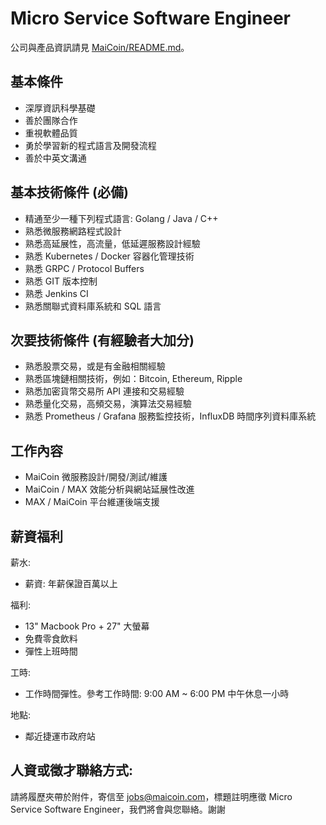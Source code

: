 # Micro Service Software Engineer

公司與產品資訊請見 [MaiCoin/README.md](README.md)。

## 基本條件
* 深厚資訊科學基礎
* 善於團隊合作
* 重視軟體品質
* 勇於學習新的程式語言及開發流程
* 善於中英文溝通

## 基本技術條件 (必備)
* 精通至少一種下列程式語言: Golang / Java / C++
* 熟悉微服務網路程式設計
* 熟悉高延展性，高流量，低延遲服務設計經驗
* 熟悉 Kubernetes / Docker 容器化管理技術
* 熟悉 GRPC / Protocol Buffers 
* 熟悉 GIT 版本控制
* 熟悉 Jenkins CI
* 熟悉關聯式資料庫系統和 SQL 語言

## 次要技術條件 (有經驗者大加分)
* 熟悉股票交易，或是有金融相關經驗
* 熟悉區塊鏈相關技術，例如：Bitcoin, Ethereum, Ripple
* 熟悉加密貨幣交易所 API 連接和交易經驗
* 熟悉量化交易，高頻交易，演算法交易經驗
* 熟悉 Prometheus / Grafana 服務監控技術，InfluxDB 時間序列資料庫系統

## 工作內容
* MaiCoin 微服務設計/開發/測試/維護
* MaiCoin / MAX 效能分析與網站延展性改進
* MAX / MaiCoin 平台維運後端支援

## 薪資福利

薪水:
* 薪資: 年薪保證百萬以上

福利:
* 13" Macbook Pro + 27" 大螢幕
* 免費零食飲料
* 彈性上班時間

工時:
* 工作時間彈性。參考工作時間: 9:00 AM ~ 6:00 PM 中午休息一小時

地點:
* 鄰近捷運市政府站

## 人資或徵才聯絡方式:
請將履歷夾帶於附件，寄信至 jobs@maicoin.com，標題註明應徵 Micro Service Software Engineer，我們將會與您聯絡。謝謝

